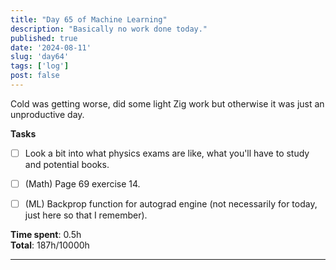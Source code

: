 ```yaml
---
title: "Day 65 of Machine Learning"
description: "Basically no work done today."
published: true
date: '2024-08-11'
slug: 'day64'
tags: ['log']
post: false
---
```

<script>
    import Image from '$lib/components/Image.svelte';
</script>

Cold was getting worse, did some light Zig work but otherwise it was just an unproductive day.

**Tasks**
- [ ] Look a bit into what physics exams are like, what you'll have to study and potential books.
- [ ] (Math) Page 69 exercise 14.
- [ ] (ML) Backprop function for autograd engine (not necessarily for today, just here so that I remember).


**Time spent**: 0.5h<br /> **Total**: 187h/10000h

___
